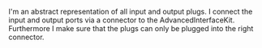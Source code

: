 I'm an abstract representation of all input and output plugs. I connect the input and output ports via a connector to the AdvancedInterfaceKit. Furthermore I make sure that the plugs can only be plugged into the right connector.
